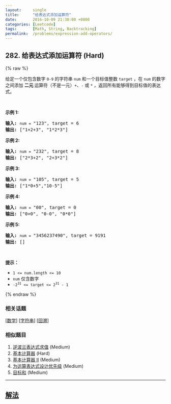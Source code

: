 ```yaml
---
layout:     single
title:      "给表达式添加运算符"
date:       2016-10-09 21:30:00 +0800
categories: [Leetcode]
tags:       [Math, String, Backtracking]
permalink:  /problems/expression-add-operators/
---
```


## 282. 给表达式添加运算符 (Hard)

{% raw %}

<p>给定一个仅包含数字&nbsp;<code>0-9</code>&nbsp;的字符串 <code>num</code> 和一个目标值整数 <code>target</code> ，在 <code>num</code> 的数字之间添加 <strong>二元 </strong>运算符（不是一元）<code>+</code>、<code>-</code>&nbsp;或&nbsp;<code>*</code>&nbsp;，返回所有能够得到目标值的表达式。</p>

<p>&nbsp;</p>

<p><strong>示例 1:</strong></p>

<pre>
<strong>输入:</strong> <code>num = </code>"123", target = 6
<strong>输出: </strong>["1+2+3", "1*2*3"] 
</pre>

<p><strong>示例&nbsp;2:</strong></p>

<pre>
<strong>输入:</strong> <code>num = </code>"232", target = 8
<strong>输出: </strong>["2*3+2", "2+3*2"]</pre>

<p><strong>示例 3:</strong></p>

<pre>
<strong>输入:</strong> <code>num = </code>"105", target = 5
<strong>输出: </strong>["1*0+5","10-5"]</pre>

<p><strong>示例&nbsp;4:</strong></p>

<pre>
<strong>输入:</strong> <code>num = </code>"00", target = 0
<strong>输出: </strong>["0+0", "0-0", "0*0"]
</pre>

<p><strong>示例 5:</strong></p>

<pre>
<strong>输入:</strong> <code>num = </code>"3456237490", target = 9191
<strong>输出: </strong>[]</pre>

<p>&nbsp;</p>

<p><strong>提示：</strong></p>

<ul>
	<li><code>1 &lt;= num.length &lt;= 10</code></li>
	<li><code>num</code> 仅含数字</li>
	<li><code>-2<sup>31</sup> &lt;= target &lt;= 2<sup>31</sup> - 1</code></li>
</ul>

{% endraw %}

### 相关话题
  [[数学](https://github.com/awesee/leetcode/tree/main/tag/math/README.md)]
  [[字符串](https://github.com/awesee/leetcode/tree/main/tag/string/README.md)]
  [[回溯](https://github.com/awesee/leetcode/tree/main/tag/backtracking/README.md)]

### 相似题目
  1. [逆波兰表达式求值](/problems/evaluate-reverse-polish-notation) (Medium)
  1. [基本计算器](/problems/basic-calculator) (Hard)
  1. [基本计算器 II](/problems/basic-calculator-ii) (Medium)
  1. [为运算表达式设计优先级](/problems/different-ways-to-add-parentheses) (Medium)
  1. [目标和](/problems/target-sum) (Medium)

---

## [解法](https://github.com/awesee/leetcode/tree/main/problems/expression-add-operators)

